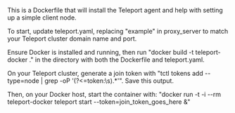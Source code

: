This is a Dockerfile that will install the Teleport agent and help with setting up a simple client node.

To start, update teleport.yaml, replacing "example" in proxy_server to match your Teleport cluster domain name and port.

Ensure Docker is installed and running, then run "docker build -t teleport-docker ." in the directory with both the Dockerfile and teleport.yaml.

On your Teleport cluster, generate a join token with "tctl tokens add --type=node | grep -oP '(?<=token:\s).*'". Save this output.

Then, on your Docker host, start the container with:
"docker run -t -i --rm teleport-docker teleport start --token=join_token_goes_here &"
